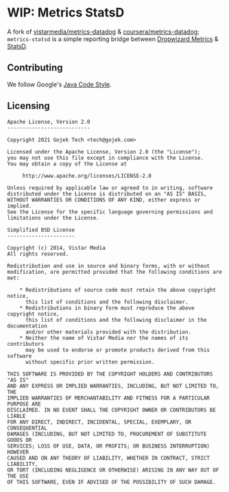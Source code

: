 # WIP: Metrics StatsD

A fork of [vistarmedia/metrics-datadog](https://github.com/vistarmedia/metrics-datadog) & 
[coursera/metrics-datadog](https://github.com/coursera/metrics-datadog); `metrics-statsd` is a simple reporting bridge 
between [Dropwizard Metrics](https://github.com/dropwizard/metrics) & [StatsD](https://github.com/statsd/statsd).

## Contributing

We follow Google's [Java Code Style](https://google.github.io/styleguide/javaguide.html).

## Licensing

```
Apache License, Version 2.0
---------------------------

Copyright 2021 Gojek Tech <tech@gojek.com>

Licensed under the Apache License, Version 2.0 (the "License");
you may not use this file except in compliance with the License.
You may obtain a copy of the License at

     http://www.apache.org/licenses/LICENSE-2.0

Unless required by applicable law or agreed to in writing, software
distributed under the License is distributed on an "AS IS" BASIS,
WITHOUT WARRANTIES OR CONDITIONS OF ANY KIND, either express or implied.
See the License for the specific language governing permissions and
limitations under the License.

Simplified BSD License
----------------------

Copyright (c) 2014, Vistar Media
All rights reserved.

Redistribution and use in source and binary forms, with or without 
modification, are permitted provided that the following conditions are met:

    * Redistributions of source code must retain the above copyright notice, 
      this list of conditions and the following disclaimer.
    * Redistributions in binary form must reproduce the above copyright notice,
      this list of conditions and the following disclaimer in the documentation 
      and/or other materials provided with the distribution.
    * Neither the name of Vistar Media nor the names of its contributors 
      may be used to endorse or promote products derived from this software 
      without specific prior written permission.

THIS SOFTWARE IS PROVIDED BY THE COPYRIGHT HOLDERS AND CONTRIBUTORS "AS IS" 
AND ANY EXPRESS OR IMPLIED WARRANTIES, INCLUDING, BUT NOT LIMITED TO, THE 
IMPLIED WARRANTIES OF MERCHANTABILITY AND FITNESS FOR A PARTICULAR PURPOSE ARE 
DISCLAIMED. IN NO EVENT SHALL THE COPYRIGHT OWNER OR CONTRIBUTORS BE LIABLE 
FOR ANY DIRECT, INDIRECT, INCIDENTAL, SPECIAL, EXEMPLARY, OR CONSEQUENTIAL 
DAMAGES (INCLUDING, BUT NOT LIMITED TO, PROCUREMENT OF SUBSTITUTE GOODS OR 
SERVICES; LOSS OF USE, DATA, OR PROFITS; OR BUSINESS INTERRUPTION) HOWEVER 
CAUSED AND ON ANY THEORY OF LIABILITY, WHETHER IN CONTRACT, STRICT LIABILITY, 
OR TORT (INCLUDING NEGLIGENCE OR OTHERWISE) ARISING IN ANY WAY OUT OF THE USE 
OF THIS SOFTWARE, EVEN IF ADVISED OF THE POSSIBILITY OF SUCH DAMAGE.
```
